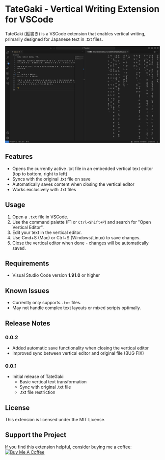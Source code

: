 # TateGaki - Vertical Writing Extension for VSCode

TateGaki (縦書き) is a VSCode extension that enables vertical writing, primarily designed for Japanese text in .txt files.

![Screenshot](assets/ss.png)

## Features

- Opens the currently active .txt file in an embedded vertical text editor (top to bottom, right to left)
- Syncs with the original .txt file on save
- Automatically saves content when closing the vertical editor
- Works exclusively with .txt files

## Usage

1. Open a `.txt` file in VSCode.
2. Use the command palette (F1 or `Ctrl+Shift+P`) and search for "Open Vertical Editor".
3. Edit your text in the vertical editor.
4. Use Cmd+S (Mac) or Ctrl+S (Windows/Linux) to save changes.
5. Close the vertical editor when done - changes will be automatically saved.

## Requirements

- Visual Studio Code version **1.91.0** or higher

## Known Issues

- Currently only supports `.txt` files.
- May not handle complex text layouts or mixed scripts optimally.

## Release Notes

### 0.0.2

- Added automatic save functionality when closing the vertical editor
- Improved sync between vertical editor and original file (BUG FIX)

### 0.0.1

- Initial release of TateGaki
  - Basic vertical text transformation
  - Sync with original .txt file
  - .txt file restriction

## License

This extension is licensed under the MIT License.

## Support the Project

If you find this extension helpful, consider buying me a coffee:
[![Buy Me A Coffee](https://www.buymeacoffee.com/assets/img/custom_images/orange_img.png)](https://www.buymeacoffee.com/extensions)